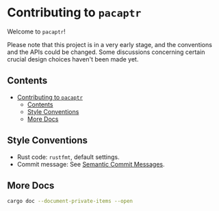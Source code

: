 # Contributing to `pacaptr`

Welcome to `pacaptr`!

Please note that this project is in a very early stage, and the conventions and the APIs could be changed. Some discussions concerning certain crucial design choices haven't been made yet.

## Contents

- [Contributing to `pacaptr`](#contributing-to-pacaptr)
  - [Contents](#contents)
  - [Style Conventions](#style-conventions)
  - [More Docs](#more-docs)

## Style Conventions

- Rust code: `rustfmt`, default settings.
- Commit message: See [Semantic Commit Messages](https://gist.github.com/joshbuchea/6f47e86d2510bce28f8e7f42ae84c716).

## More Docs

```bash
cargo doc --document-private-items --open
```
